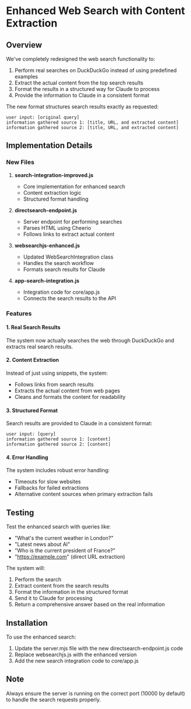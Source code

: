 # Enhanced Web Search with Content Extraction

## Overview

We've completely redesigned the web search functionality to:

1. Perform real searches on DuckDuckGo instead of using predefined examples
2. Extract the actual content from the top search results 
3. Format the results in a structured way for Claude to process
4. Provide the information to Claude in a consistent format

The new format structures search results exactly as requested:

```
user input: [original query]
information gathered source 1: [title, URL, and extracted content]
information gathered source 2: [title, URL, and extracted content]
```

## Implementation Details

### New Files

1. **search-integration-improved.js**
   - Core implementation for enhanced search
   - Content extraction logic
   - Structured format handling

2. **directsearch-endpoint.js**
   - Server endpoint for performing searches
   - Parses HTML using Cheerio
   - Follows links to extract actual content

3. **websearchjs-enhanced.js**
   - Updated WebSearchIntegration class
   - Handles the search workflow
   - Formats search results for Claude

4. **app-search-integration.js**
   - Integration code for core/app.js
   - Connects the search results to the API

### Features

#### 1. Real Search Results
The system now actually searches the web through DuckDuckGo and extracts real search results.

#### 2. Content Extraction
Instead of just using snippets, the system:
- Follows links from search results
- Extracts the actual content from web pages
- Cleans and formats the content for readability

#### 3. Structured Format
Search results are provided to Claude in a consistent format:
```
user input: [query]
information gathered source 1: [content]
information gathered source 2: [content]
```

#### 4. Error Handling
The system includes robust error handling:
- Timeouts for slow websites
- Fallbacks for failed extractions
- Alternative content sources when primary extraction fails

## Testing

Test the enhanced search with queries like:
- "What's the current weather in London?"
- "Latest news about AI"
- "Who is the current president of France?"
- "https://example.com" (direct URL extraction)

The system will:
1. Perform the search
2. Extract content from the search results
3. Format the information in the structured format
4. Send it to Claude for processing
5. Return a comprehensive answer based on the real information

## Installation

To use the enhanced search:

1. Update the server.mjs file with the new directsearch-endpoint.js code
2. Replace websearchjs.js with the enhanced version
3. Add the new search integration code to core/app.js

## Note

Always ensure the server is running on the correct port (10000 by default) to handle the search requests properly.